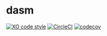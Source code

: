 # dasm

[![XO code style](https://img.shields.io/badge/code_style-XO-5ed9c7.svg)](https://github.com/xojs/xo) [![CircleCI](https://circleci.com/gh/drazisil/dasm.svg?style=shield)](https://circleci.com/gh/drazisil/dasm) [![codecov](https://codecov.io/gh/drazisil/dasm/branch/master/graph/badge.svg)](https://codecov.io/gh/drazisil/dasm)
